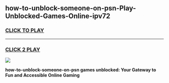 
## how-to-unblock-someone-on-psn-Play-Unblocked-Games-Online-ipv72
<h3>
<a href="https://premium76.site?title=how-to-unblock-someone-on-psn&ref=25A">CLICK TO PLAY</a></h3>
<hr>

<h3>
<a href="https://premium76.site?title=how-to-unblock-someone-on-psn&ref=25A">CLICK 2 PLAY</a>
  
</h3>

<a href="https://premium76.site?title=how-to-unblock-someone-on-psn&ref=25A"><img src="https://clearcache.store/games.png"></a>


**how-to-unblock-someone-on-psn games unblocked: Your Gateway to Fun and Accessible Online Gaming**
